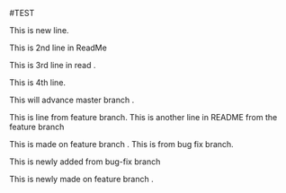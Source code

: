 

#TEST




This is new line.

This is 2nd line in ReadMe
 
This is 3rd line in read .

This is 4th line.


This will advance master branch .

This is line from feature branch. 
This is another line in README from the feature branch 

This is made on feature branch . 
This is from bug fix branch. 

This is newly added from bug-fix branch

This is newly  made on feature branch . 
 
